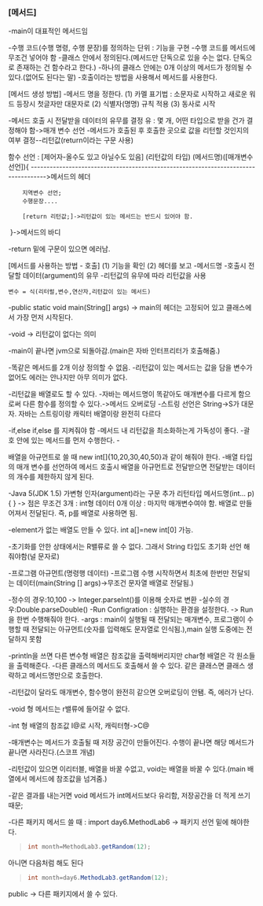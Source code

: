 ### [메서드]

-main이 대표적인 메서드임

-수행 코드(수행 명령, 수행 문장)를 정의하는 단위 : 기능을 구현 -수행 코드를 메서드에 무조건 넣어야 함 -클래스 안에서 정의된다.(메서드만 단독으로 있을 수는 없다. 단독으로 존재하는 건 함수라고 한다.) -하나의 클래스 안에는 0개 이상의 메서드가 정의될 수 있다.(없어도 된다는 말) -호출이라는 방법을 사용해서 메서드를 사용한다.

[메서드 생성 방법] -메서드 명을 정한다. (1) 카멜 표기법 : 소문자로 시작하고 새로운 워드 등장시 첫글자만 대문자로 (2) 식별자(명명) 규칙 적용 (3) 동사로 시작

-메서드 호출 시 전달받을 데이터의 유무를 결정 유 : 몇 개, 어떤 타입으로 받을 건가 결정해야 함-\>매개 변수 선언 -메서드가 호출된 후 호출한 곳으로 값을 리턴할 것인지의 여부 결정--리턴값(return이라는 구문 사용)

함수 선언 : [제어자-올수도 있고 아닐수도 있음] (리턴값의 타입) (메서드명)([매개변수 선언]){ -----------------------------------------------------------------------------------\>메서드의 헤더

        지역변수 선언;
        수행문장....
    
        [return 리턴값;]->리턴값이 있는 메서드는 반드시 있어야 함.


​ }-\>메서드의 바디

-return 밑에 구문이 있으면 에러남.

[메서드를 사용하는 방법 - 호출] (1) 기능을 확인 (2) 헤더를 보고 -메서드명 -호출시 전달할 데이터(argument)의 유무 -리턴값의 유무에 따라 리턴값을 사용

    변수 = 식(리터럴,변수,연산자,리턴값이 있는 메서드)

-public static void main(String[] args) -\> main의 헤더는 고정되어 있고 클래스에서 가장 먼저 시작된다.

-void -\> 리턴값이 없다는 의미 

-main이 끝나면 jvm으로 되돌아감.(main은 자바 인터프리터가 호출해줌.) 

-똑같은 메서드를 2개 이상 정의할 수 없음. -리턴값이 있는 메서드는 값을 담을 변수가 없어도 에러는 안나지만 아무 의미가 없다. 

-리턴값을 배열로도 할 수 있다. -자바는 메서드명이 똑같아도 매개변수를 다르게 함으로써 다른 함수를 정의할 수 있다.-\>메서드 오버로딩 -스트링 선언은 String-\>S가 대문자. 자바는 스트링이랑 캐릭터 배열이랑 완전히 다르다 

-if,else if,else 를 지켜줘야 함 -메서드 내 리턴값을 최소화하는게 가독성이 좋다. -괄호 안에 있는 메서드를 먼저 수행한다. -

배열을 아규먼트로 쓸 때 new int[]{10,20,30,40,50}과 같이 해줘야 한다. -배열 타입의 매개 변수를 선언하여 메서드 호출시 배열을 아규먼트로 전달받으면 전달받는 데이터의 개수를 제한하지 않게 된다.

-Java 5(JDK 1.5) 가변형 인자(argument)라는 구문 추가 리턴타입 메서드명(int... p){ } -\> 점은 무조건 3개 : int형 데이터 0개 이상 : 마지막 매개변수여야 함. 배열로 만들어져서 전달된다. 즉, p를 배열로 사용하면 됨.

-element가 없는 배열도 만들 수 있다. int a[]=new int[0] 가능. 

-초기화를 안한 상태에서는 R밸류로 쓸 수 없다. 그래서 String 타입도 초기화 선언 해줘야함(널 문자로)

-프로그램 아규먼트(명령행 데이터) -프로그램 수행 시작하면서 최초에 한번만 전달되는 데이터(main(String [] args)-\>무조건 문자열 배열로 전달됨.) 

-정수의 경우:10,100 -\> Integer.parseInt()를 이용해 숫자로 변환 -실수의 경우:Double.parseDouble() -Run Configration : 실행하는 환경을 설정한다. -\> Run을 한번 수행해줘야 한다. -args : main이 실행될 때 전달되는 매개변수, 프로그램이 수행할 때 전달되는 아규먼트(숫자를 입력해도 문자열로 인식됨.),main 실행 도중에는 전달하지 못함 

-println을 쓰면 다른 변수형 배열은 참조값을 출력해버리지만 char형 배열은 각 원소들을 출력해준다. -다른 클래스의 메서드도 호출해서 쓸 수 있다. 같은 클래스면 클래스 생략하고 메서드명만으로 호출한다.

-리턴값이 달라도 매개변수, 함수명이 완전히 같으면 오버로딩이 안됌. 즉, 에러가 난다.

-void 형 메서드는 r밸류에 들어갈 수 없다.

-int 형 배열의 참조값 I@로 시작, 캐릭터형-\>C@

-매개변수는 메서드가 호출될 때 저장 공간이 만들어진다. 수행이 끝나면 해당 메서드가 끝나면 사라진다.(스코프 개념)

-리턴값이 있으면 이리터블, 배열을 바꿀 수없고, void는 배열을 바꿀 수 있다.(main 배열에서 메서드에 참조값을 넘겨줌.)

-같은 결과를 내는거면 void 메서드가 int메서드보다 유리함, 저장공간을 더 적게 쓰기때문;

-다른 패키지 메서드 쓸 때 : import day6.MethodLab6 -> 패키지 선언 밑에 해야한다.

> ```java
> int month=MethodLab3.getRandom(12);
> ```

아니면 다음처럼 해도 된다

> ```java
> int month=day6.MethodLab3.getRandom(12);
> ```

public -> 다른 패키지에서 쓸 수 있다.

